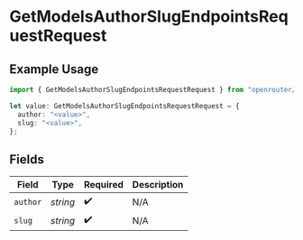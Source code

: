 # GetModelsAuthorSlugEndpointsRequestRequest

## Example Usage

```typescript
import { GetModelsAuthorSlugEndpointsRequestRequest } from "openrouter/models/operations";

let value: GetModelsAuthorSlugEndpointsRequestRequest = {
  author: "<value>",
  slug: "<value>",
};
```

## Fields

| Field              | Type               | Required           | Description        |
| ------------------ | ------------------ | ------------------ | ------------------ |
| `author`           | *string*           | :heavy_check_mark: | N/A                |
| `slug`             | *string*           | :heavy_check_mark: | N/A                |